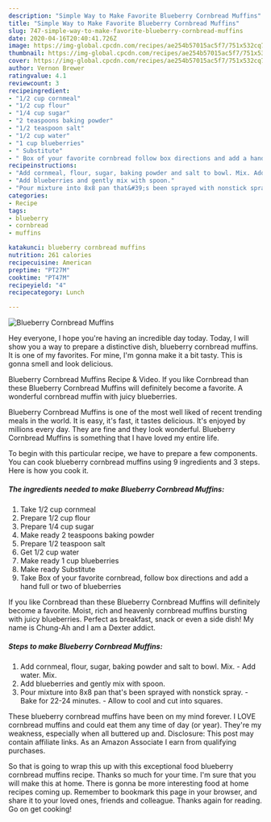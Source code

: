 ```yaml
---
description: "Simple Way to Make Favorite Blueberry Cornbread Muffins"
title: "Simple Way to Make Favorite Blueberry Cornbread Muffins"
slug: 747-simple-way-to-make-favorite-blueberry-cornbread-muffins
date: 2020-04-16T20:40:41.726Z
image: https://img-global.cpcdn.com/recipes/ae254b57015ac5f7/751x532cq70/blueberry-cornbread-muffins-recipe-main-photo.jpg
thumbnail: https://img-global.cpcdn.com/recipes/ae254b57015ac5f7/751x532cq70/blueberry-cornbread-muffins-recipe-main-photo.jpg
cover: https://img-global.cpcdn.com/recipes/ae254b57015ac5f7/751x532cq70/blueberry-cornbread-muffins-recipe-main-photo.jpg
author: Vernon Brewer
ratingvalue: 4.1
reviewcount: 3
recipeingredient:
- "1/2 cup cornmeal"
- "1/2 cup flour"
- "1/4 cup sugar"
- "2 teaspoons baking powder"
- "1/2 teaspoon salt"
- "1/2 cup water"
- "1 cup blueberries"
- " Substitute"
- " Box of your favorite cornbread follow box directions and add a hand full or two of blueberries"
recipeinstructions:
- "Add cornmeal, flour, sugar, baking powder and salt to bowl. Mix. Add water. Mix."
- "Add blueberries and gently mix with spoon."
- "Pour mixture into 8x8 pan that&#39;s been sprayed with nonstick spray. Bake for 22-24 minutes. Allow to cool and cut into squares."
categories:
- Recipe
tags:
- blueberry
- cornbread
- muffins

katakunci: blueberry cornbread muffins 
nutrition: 261 calories
recipecuisine: American
preptime: "PT27M"
cooktime: "PT47M"
recipeyield: "4"
recipecategory: Lunch

---
```



![Blueberry Cornbread Muffins](https://img-global.cpcdn.com/recipes/ae254b57015ac5f7/751x532cq70/blueberry-cornbread-muffins-recipe-main-photo.jpg)

Hey everyone, I hope you're having an incredible day today. Today, I will show you a way to prepare a distinctive dish, blueberry cornbread muffins. It is one of my favorites. For mine, I'm gonna make it a bit tasty. This is gonna smell and look delicious.

Blueberry Cornbread Muffins Recipe &amp; Video. If you like Cornbread than these Blueberry Cornbread Muffins will definitely become a favorite. A wonderful cornbread muffin with juicy blueberries.

Blueberry Cornbread Muffins is one of the most well liked of recent trending meals in the world. It is easy, it's fast, it tastes delicious. It's enjoyed by millions every day. They are fine and they look wonderful. Blueberry Cornbread Muffins is something that I have loved my entire life.


To begin with this particular recipe, we have to prepare a few components. You can cook blueberry cornbread muffins using 9 ingredients and 3 steps. Here is how you cook it.

<!--inarticleads1-->

##### The ingredients needed to make Blueberry Cornbread Muffins:

1. Take 1/2 cup cornmeal
1. Prepare 1/2 cup flour
1. Prepare 1/4 cup sugar
1. Make ready 2 teaspoons baking powder
1. Prepare 1/2 teaspoon salt
1. Get 1/2 cup water
1. Make ready 1 cup blueberries
1. Make ready  Substitute
1. Take  Box of your favorite cornbread, follow box directions and add a hand full or two of blueberries


If you like Cornbread than these Blueberry Cornbread Muffins will definitely become a favorite. Moist, rich and heavenly cornbread muffins bursting with juicy blueberries. Perfect as breakfast, snack or even a side dish! My name is Chung-Ah and I am a Dexter addict. 

<!--inarticleads2-->

##### Steps to make Blueberry Cornbread Muffins:

1. Add cornmeal, flour, sugar, baking powder and salt to bowl. Mix. - Add water. Mix.
1. Add blueberries and gently mix with spoon.
1. Pour mixture into 8x8 pan that&#39;s been sprayed with nonstick spray. - Bake for 22-24 minutes. - Allow to cool and cut into squares.


These blueberry cornbread muffins have been on my mind forever. I LOVE cornbread muffins and could eat them any time of day (or year). They&#39;re my weakness, especially when all buttered up and. Disclosure: This post may contain affiliate links. As an Amazon Associate I earn from qualifying purchases. 

So that is going to wrap this up with this exceptional food blueberry cornbread muffins recipe. Thanks so much for your time. I'm sure that you will make this at home. There is gonna be more interesting food at home recipes coming up. Remember to bookmark this page in your browser, and share it to your loved ones, friends and colleague. Thanks again for reading. Go on get cooking!
